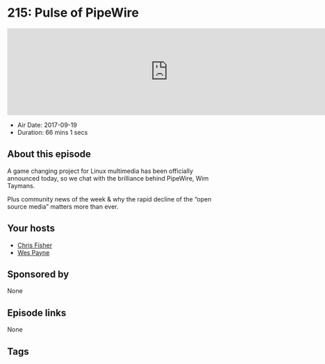 # 215: Pulse of PipeWire

<iframe src="https://player.fireside.fm/v2/RUkczH-V+mVkZjqMo?theme=dark" width="740" height="200" frameborder="0" scrolling="no"></iframe>

* Air Date: 2017-09-19
* Duration: 66 mins 1 secs

## About this episode

A game changing project for Linux multimedia has been officially announced today, so we chat with the brilliance behind PipeWire, Wim Taymans.

Plus community news of the week & why the rapid decline of the “open source media” matters more than ever.

## Your hosts
* [Chris Fisher](https://linuxunplugged.com/hosts/chrislas)
* [Wes Payne](https://linuxunplugged.com/hosts/wes)

## Sponsored by

None



## Episode links

None



## Tags

